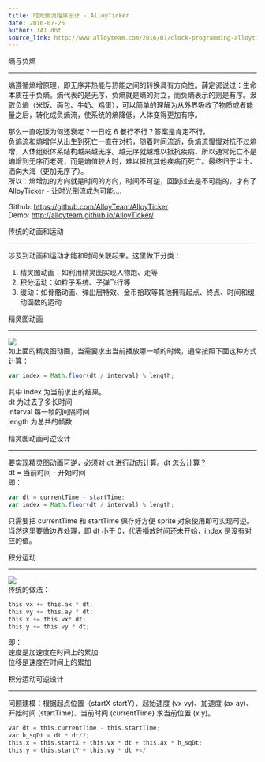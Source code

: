 ```yaml
---
title: 时光倒流程序设计 - AlloyTicker
date: 2016-07-25
author: TAT.dnt
source_link: http://www.alloyteam.com/2016/07/clock-programming-alloyticker/
---
```


<!-- {% raw %} - for jekyll -->

熵与负熵  

* * *

熵遵循熵增原理，即无序非热能与热能之间的转换具有方向性。薛定谔说过：生命本质在于负熵。熵代表的是无序，负熵就是熵的对立，而负熵表示的则是有序。汲取负熵（米饭、面包、牛奶、鸡蛋），可以简单的理解为从外界吸收了物质或者能量之后，转化成负熵流，使系统的熵降低，人体变得更加有序。

那么一直吃饭为何还衰老？一日吃 6 餐行不行？答案是肯定不行。  
负熵流和熵增伴从出生到死亡一直在对抗，随着时间流逝，负熵流慢慢对抗不过熵增，人体组织体系结构越来越无序。越无序就越难以抵抗疾病，所以通常死亡不是熵增到无序而老死，而是熵值较大时，难以抵抗其他疾病而死亡。最终归于尘土、洒向大海（更加无序了）。  
所以：熵增加的方向就是时间的方向，时间不可逆，回到过去是不可能的，才有了 AlloyTicker - 让时光倒流成为可能….

Github: <https://github.com/AlloyTeam/AlloyTicker>  
Demo: <http://alloyteam.github.io/AlloyTicker/>

传统的动画和运动  

* * *

涉及到动画和运动才能和时间关联起来。这里做下分类：  
1. 精灵图动画：如利用精灵图实现人物跑、走等  
2. 积分运动：如粒子系统、子弹飞行等  
3. 缓动：如骨骼动画、弹出层特效、金币拾取等其他拥有起点、终点、时间和缓动函数的运动

精灵图动画  

* * *

![](http://www.alloyteam.com/wp-content/uploads/2016/07/at_ss.png)  
如上面的精灵图动画，当需要求出当前播放哪一帧的时候，通常按照下面这种方式计算：

```javascript
var index = Math.floor(dt / interval) % length;
```

其中 index 为当前求出的结果。  
dt 为过去了多长时间  
interval 每一帧的间隔时间  
length 为总共的帧数

精灵图动画可逆设计  

* * *

要实现精灵图动画可逆，必须对 dt 进行动态计算。dt 怎么计算？  
dt = 当前时间 - 开始时间  
即：

```javascript
var dt = currentTime - startTime;
var index = Math.floor(dt / interval) % length;
```

只需要把 currentTime 和 startTime 保存好方便 sprite 对象使用即可实现可逆。  
当然这里要做边界处理，即 dt 小于 0，代表播放时间还未开始，index 是没有对应的值。

积分运动  

* * *

![](http://www.alloyteam.com/wp-content/uploads/2016/07/at_b.png)  
传统的做法：

```c
this.vx += this.ax * dt;
this.vy += this.ay * dt;
this.x += this.vx* dt;
this.y += this.vy * dt;
```

即：  
速度是加速度在时间上的累加  
位移是速度在时间上的累加

积分运动可逆设计  

* * *

问题建模：根据起点位置（startX startY）、起始速度 (vx vy)、加速度 (ax ay)、开始时间 (startTime)、当前时间 (currentTime) 求当前位置 (x y)。

```c
var dt = this.currentTime - this.startTime;
var h_sqDt = dt * dt/2;
this.x = this.startX + this.vx * dt + this.ax * h_sqDt;
this.y = this.startY + this.vy * dt +</
```


<!-- {% endraw %} - for jekyll -->